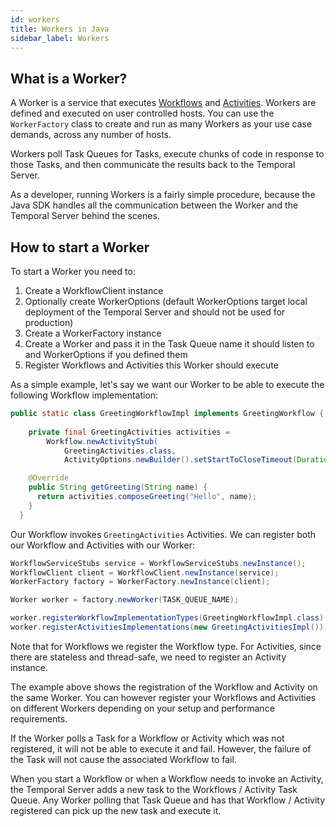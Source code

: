 ```yaml
---
id: workers
title: Workers in Java
sidebar_label: Workers
---
```


## What is a Worker?

A Worker is a service that executes [Workflows](/docs/java/workflows) and [Activities](/docs/java/activities).
Workers are defined and executed on user controlled hosts.
You can use the `WorkerFactory` class to create and run as many Workers as your use case demands, across any number of hosts.

Workers poll Task Queues for Tasks, execute chunks of code in response to those Tasks, and then communicate the results back to the Temporal Server.

As a developer, running Workers is a fairly simple procedure, 
because the Java SDK handles all the communication between the Worker and the Temporal Server behind the scenes.

## How to start a Worker

To start a Worker you need to: 

1. Create a WorkflowClient instance
2. Optionally create WorkerOptions (default WorkerOptions target local deployment of the Temporal Server and should not be used for production)
3. Create a WorkerFactory instance
4. Create a Worker and pass it in the Task Queue name it should listen to and WorkerOptions if you defined them
5. Register Workflows and Activities this Worker should execute


As a simple example, let's say we want our Worker to be able to execute the following Workflow implementation:

```java
public static class GreetingWorkflowImpl implements GreetingWorkflow {
    
    private final GreetingActivities activities =
        Workflow.newActivityStub(
            GreetingActivities.class,
            ActivityOptions.newBuilder().setStartToCloseTimeout(Duration.ofSeconds(2)).build());

    @Override
    public String getGreeting(String name) {
      return activities.composeGreeting("Hello", name);
    }
  }
```

Our Workflow invokes `GreetingActivities` Activities. We can register both our Workflow and Activities with our Worker:

```java
WorkflowServiceStubs service = WorkflowServiceStubs.newInstance();
WorkflowClient client = WorkflowClient.newInstance(service);
WorkerFactory factory = WorkerFactory.newInstance(client);

Worker worker = factory.newWorker(TASK_QUEUE_NAME);

worker.registerWorkflowImplementationTypes(GreetingWorkflowImpl.class);
worker.registerActivitiesImplementations(new GreetingActivitiesImpl());
```

Note that for Workflows we register the Workflow type. For Activities, since there are stateless and thread-safe, we need
to register an Activity instance.

The example above shows the registration of the Workflow and Activity on the same Worker. You can however 
register your Workflows and Activities on different Workers depending on your setup and performance requirements.


If the Worker polls a Task for a Workflow or Activity which was not registered, it will not be able to execute it and fail.
However, the failure of the Task will not cause the associated Workflow to fail.

When you start a Workflow or when a Workflow needs to invoke an Activity, the Temporal Server adds
a new task to the Workflows / Activity Task Queue. Any Worker polling that Task Queue and has that Workflow / Activity 
registered can pick up the new task and execute it.